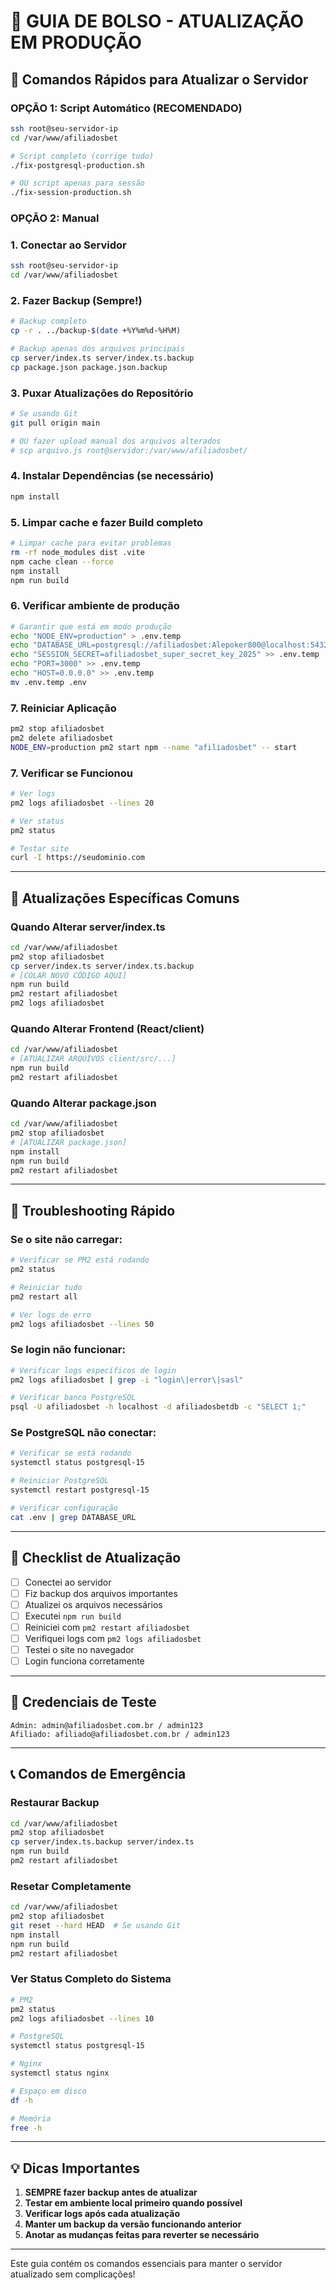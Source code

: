 # 📘 GUIA DE BOLSO - ATUALIZAÇÃO EM PRODUÇÃO

## 🚀 Comandos Rápidos para Atualizar o Servidor

### OPÇÃO 1: Script Automático (RECOMENDADO)
```bash
ssh root@seu-servidor-ip
cd /var/www/afiliadosbet

# Script completo (corrige tudo)
./fix-postgresql-production.sh

# OU script apenas para sessão
./fix-session-production.sh
```

### OPÇÃO 2: Manual

### 1. Conectar ao Servidor
```bash
ssh root@seu-servidor-ip
cd /var/www/afiliadosbet
```

### 2. Fazer Backup (Sempre!)
```bash
# Backup completo
cp -r . ../backup-$(date +%Y%m%d-%H%M)

# Backup apenas dos arquivos principais
cp server/index.ts server/index.ts.backup
cp package.json package.json.backup
```

### 3. Puxar Atualizações do Repositório
```bash
# Se usando Git
git pull origin main

# OU fazer upload manual dos arquivos alterados
# scp arquivo.js root@servidor:/var/www/afiliadosbet/
```

### 4. Instalar Dependências (se necessário)
```bash
npm install
```

### 5. Limpar cache e fazer Build completo
```bash
# Limpar cache para evitar problemas
rm -rf node_modules dist .vite
npm cache clean --force
npm install
npm run build
```

### 6. Verificar ambiente de produção
```bash
# Garantir que está em modo produção
echo "NODE_ENV=production" > .env.temp
echo "DATABASE_URL=postgresql://afiliadosbet:Alepoker800@localhost:5432/afiliadosbetdb" >> .env.temp
echo "SESSION_SECRET=afiliadosbet_super_secret_key_2025" >> .env.temp
echo "PORT=3000" >> .env.temp
echo "HOST=0.0.0.0" >> .env.temp
mv .env.temp .env
```

### 7. Reiniciar Aplicação
```bash
pm2 stop afiliadosbet
pm2 delete afiliadosbet
NODE_ENV=production pm2 start npm --name "afiliadosbet" -- start
```

### 7. Verificar se Funcionou
```bash
# Ver logs
pm2 logs afiliadosbet --lines 20

# Ver status
pm2 status

# Testar site
curl -I https://seudominio.com
```

---

## 🔧 Atualizações Específicas Comuns

### Quando Alterar server/index.ts
```bash
cd /var/www/afiliadosbet
pm2 stop afiliadosbet
cp server/index.ts server/index.ts.backup
# [COLAR NOVO CÓDIGO AQUI]
npm run build
pm2 restart afiliadosbet
pm2 logs afiliadosbet
```

### Quando Alterar Frontend (React/client)
```bash
cd /var/www/afiliadosbet
# [ATUALIZAR ARQUIVOS client/src/...]
npm run build
pm2 restart afiliadosbet
```

### Quando Alterar package.json
```bash
cd /var/www/afiliadosbet
pm2 stop afiliadosbet
# [ATUALIZAR package.json]
npm install
npm run build
pm2 restart afiliadosbet
```

---

## 🚨 Troubleshooting Rápido

### Se o site não carregar:
```bash
# Verificar se PM2 está rodando
pm2 status

# Reiniciar tudo
pm2 restart all

# Ver logs de erro
pm2 logs afiliadosbet --lines 50
```

### Se login não funcionar:
```bash
# Verificar logs específicos de login
pm2 logs afiliadosbet | grep -i "login\|error\|sasl"

# Verificar banco PostgreSQL
psql -U afiliadosbet -h localhost -d afiliadosbetdb -c "SELECT 1;"
```

### Se PostgreSQL não conectar:
```bash
# Verificar se está rodando
systemctl status postgresql-15

# Reiniciar PostgreSQL
systemctl restart postgresql-15

# Verificar configuração
cat .env | grep DATABASE_URL
```

---

## 📝 Checklist de Atualização

- [ ] Conectei ao servidor
- [ ] Fiz backup dos arquivos importantes
- [ ] Atualizei os arquivos necessários
- [ ] Executei `npm run build`
- [ ] Reiniciei com `pm2 restart afiliadosbet`
- [ ] Verifiquei logs com `pm2 logs afiliadosbet`
- [ ] Testei o site no navegador
- [ ] Login funciona corretamente

---

## 🔑 Credenciais de Teste
```
Admin: admin@afiliadosbet.com.br / admin123
Afiliado: afiliado@afiliadosbet.com.br / admin123
```

---

## 📞 Comandos de Emergência

### Restaurar Backup
```bash
cd /var/www/afiliadosbet
pm2 stop afiliadosbet
cp server/index.ts.backup server/index.ts
npm run build
pm2 restart afiliadosbet
```

### Resetar Completamente
```bash
cd /var/www/afiliadosbet
pm2 stop afiliadosbet
git reset --hard HEAD  # Se usando Git
npm install
npm run build
pm2 restart afiliadosbet
```

### Ver Status Completo do Sistema
```bash
# PM2
pm2 status
pm2 logs afiliadosbet --lines 10

# PostgreSQL
systemctl status postgresql-15

# Nginx
systemctl status nginx

# Espaço em disco
df -h

# Memória
free -h
```

---

## 💡 Dicas Importantes

1. **SEMPRE fazer backup antes de atualizar**
2. **Testar em ambiente local primeiro quando possível**
3. **Verificar logs após cada atualização**
4. **Manter um backup da versão funcionando anterior**
5. **Anotar as mudanças feitas para reverter se necessário**

---

Este guia contém os comandos essenciais para manter o servidor atualizado sem complicações!